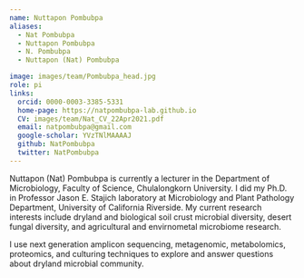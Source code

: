 ```yaml
---
name: Nuttapon Pombubpa
aliases:
  - Nat Pombubpa
  - Nuttapon Pombubpa
  - N. Pombubpa
  - Nuttapon (Nat) Pombubpa

image: images/team/Pombubpa_head.jpg
role: pi
links:
  orcid: 0000-0003-3385-5331
  home-page: https://natpombubpa-lab.github.io
  CV: images/team/Nat_CV_22Apr2021.pdf
  email: natpombubpa@gmail.com
  google-scholar: YVzTNlMAAAAJ
  github: NatPombubpa
  twitter: NatPombubpa
---
```


Nuttapon (Nat) Pombubpa is currently a lecturer in the Department of Microbiology, Faculty of Science, Chulalongkorn University. I did my Ph.D. in Professor Jason E. Stajich laboratory at Microbiology and Plant Pathology Department, University of California Riverside. My current research interests include dryland and biological soil crust microbial diversity, desert fungal diversity, and agricultural and envirnometal microbiome research.

I use next generation amplicon sequencing, metagenomic, metabolomics, proteomics, and culturing techniques to explore and answer questions about dryland microbial community.
